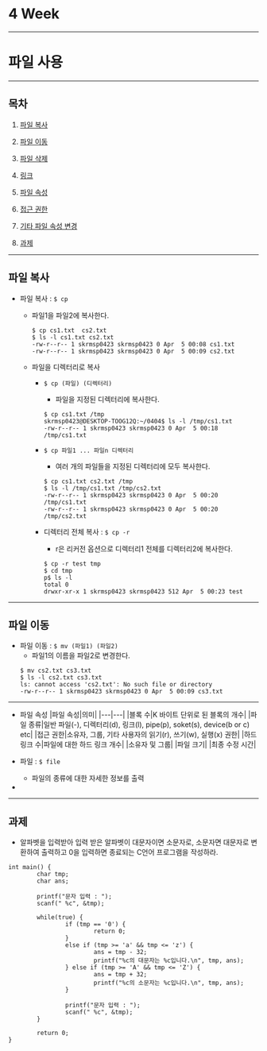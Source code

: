 # 4 Week

* * *

# 파일 사용

* * *

## 목차

1. [파일 복사](#01)

2. [파일 이동](#02)

3. [파일 삭제](#03)

4. [링크](#04)

5. [파일 속성](#05)

6. [접근 권한](#06)

7. [기타 파일 속성 변경](#07)

8. [과제](#08)

* * *

<h2 id='01'>파일 복사</h2>

- 파일 복사 : `$ cp`
  - 파일1을 파일2에 복사한다.<br />
    ```
    $ cp cs1.txt  cs2.txt
    $ ls -l cs1.txt cs2.txt
    -rw-r--r-- 1 skrmsp0423 skrmsp0423 0 Apr  5 00:08 cs1.txt
    -rw-r--r-- 1 skrmsp0423 skrmsp0423 0 Apr  5 00:09 cs2.txt
    ```

  - 파일을 디렉터리로 복사
    - `$ cp (파일) (디렉터리)`
      - 파일을 지정된 디렉터리에 복사한다.
      ```
      $ cp cs1.txt /tmp
      skrmsp0423@DESKTOP-TOOG12Q:~/0404$ ls -l /tmp/cs1.txt
      -rw-r--r-- 1 skrmsp0423 skrmsp0423 0 Apr  5 00:18 /tmp/cs1.txt
      ```
     
    - `$ cp 파일1 ... 파일n 디렉터리`
      - 여러 개의 파일들을 지정된 디렉터리에 모두 복사한다.
      ```
      $ cp cs1.txt cs2.txt /tmp
      $ ls -l /tmp/cs1.txt /tmp/cs2.txt
      -rw-r--r-- 1 skrmsp0423 skrmsp0423 0 Apr  5 00:20 /tmp/cs1.txt
      -rw-r--r-- 1 skrmsp0423 skrmsp0423 0 Apr  5 00:20 /tmp/cs2.txt
      ```
    - 디렉터리 전체 복사 : `$ cp -r`
      - r은 리커전 옵션으로 디렉터리1 전체를 디렉터리2에 복사한다.
      ```
      $ cp -r test tmp
      $ cd tmp
      p$ ls -l
      total 0
      drwxr-xr-x 1 skrmsp0423 skrmsp0423 512 Apr  5 00:23 test
      ```

* * *

<h2 id='02'>파일 이동</h2>

- 파일 이동 : `$ mv (파일1) (파일2)`
  - 파일1의 이름을 파일2로 변경한다.
  ```
  $ mv cs2.txt cs3.txt
  $ ls -l cs2.txt cs3.txt
  ls: cannot access 'cs2.txt': No such file or directory
  -rw-r--r-- 1 skrmsp0423 skrmsp0423 0 Apr  5 00:09 cs3.txt
  ```
  
* * *

- 파일 속성
  |파일 속성|의미|
  |---|---|
  |블록 수|K 바이트 단위로 된 블록의 개수|
  |파일 종류|일반 파일(-), 디렉터리(d), 링크(l), pipe(p), soket(s), device(b or c) etc|
  |접근 권한|소유자, 그룹, 기타 사용자의 읽기(r), 쓰기(w), 실행(x) 권한|
  |하드 링크 수|파일에 대한 하드 링크 개수|
  |소유자 및 그룹|
  |파일 크기|
  |최종 수정 시간|

- 파일 : `$ file`
  - 파일의 종류에 대한 자세한 정보를 출력

- 

* * *

<h2 id='mission'>과제</h2>

- 알파벳을 입력받아 입력 받은 알파벳이 대문자이면 소문자로, 소문자면 대문자로 변환하여 출력하고 0을 입력하면 종료되는 C언어 프로그램을 작성하라.

```
int main() {
        char tmp;
        char ans;

        printf("문자 입력 : ");
        scanf(" %c", &tmp);

        while(true) {
                if (tmp == '0') {
                        return 0;
                }
                else if (tmp >= 'a' && tmp <= 'z') {
                        ans = tmp - 32;
                        printf("%c의 대문자는 %c입니다.\n", tmp, ans);
                } else if (tmp >= 'A' && tmp <= 'Z') {
                        ans = tmp + 32;
                        printf("%c의 소문자는 %c입니다.\n", tmp, ans);
                }

                printf("문자 입력 : ");
                scanf(" %c", &tmp);
        }

        return 0;
}
```
